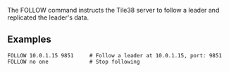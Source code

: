 <!--
layout:  index.html
title:   FOLLOW - Tile38
class:   command
super:   documentation
command: follow
-->

The FOLLOW command instructs the Tile38 server to follow a leader and replicated the leader's data.

## Examples

```tile38
FOLLOW 10.0.1.15 9851     # Follow a leader at 10.0.1.15, port: 9851
FOLLOW no one             # Stop following
```


